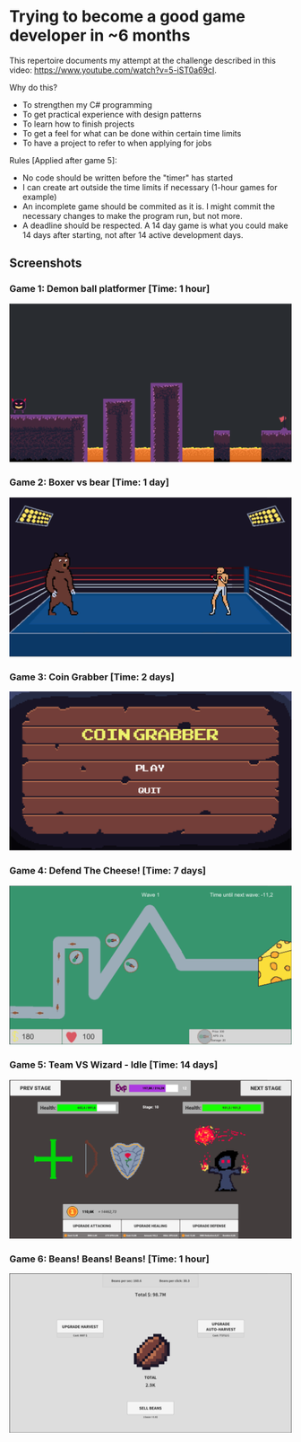# Trying to become a good game developer in ~6 months
This repertoire documents my attempt at the challenge described in this video: 
https://www.youtube.com/watch?v=5-iST0a69cI.

Why do this?
- To strengthen my C# programming
- To get practical experience with design patterns
- To learn how to finish projects
- To get a feel for what can be done within certain time limits
- To have a project to refer to when applying for jobs

Rules [Applied after game 5]:
- No code should be written before the "timer" has started
- I can create art outside the time limits if necessary (1-hour games for example)
- An incomplete game should be commited as it is. I might commit the necessary changes to make the program run, but not more.
- A deadline should be respected. A 14 day game is what you could make 14 days after starting, not after 14 active development days.

## Screenshots
### Game 1: Demon ball platformer [Time: 1 hour]
![Alt text](https://github.com/lindalen/game-dev-project/blob/master/screenshots/game-1.PNG "Game 1 Image")

### Game 2: Boxer vs bear [Time: 1 day]
![Alt text](https://github.com/lindalen/game-dev-project/blob/master/screenshots/game-2.PNG "Game 2 Image")

### Game 3: Coin Grabber [Time: 2 days]
![Alt text](https://github.com/lindalen/game-dev-project/blob/master/screenshots/game-3.PNG "Game 3 Image")

### Game 4: Defend The Cheese! [Time: 7 days]
![Alt text](https://github.com/lindalen/game-dev-project/blob/master/screenshots/game-4.PNG "Game 4 Image")

### Game 5: Team VS Wizard - Idle [Time: 14 days]
![Alt text](https://github.com/lindalen/game-dev-project/blob/master/screenshots/game-5.PNG "Game 5 Image")

### Game 6: Beans! Beans! Beans! [Time: 1 hour]
![Alt text](https://github.com/lindalen/game-dev-project/blob/master/screenshots/game-6.PNG "Game 6 Image")